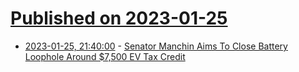 # [Published on 2023-01-25](index.md)

* [2023-01-25, 21:40:00](https://yro.slashdot.org/story/23/01/25/2046213/senator-manchin-aims-to-close-battery-loophole-around-7500-ev-tax-credit?utm_source=rss1.0mainlinkanon&utm_medium=feed) - [Senator Manchin Aims To Close Battery Loophole Around $7,500 EV Tax Credit](https://yro.slashdot.org/story/23/01/25/2046213/senator-manchin-aims-to-close-battery-loophole-around-7500-ev-tax-credit?utm_source=rss1.0mainlinkanon&utm_medium=feed)
